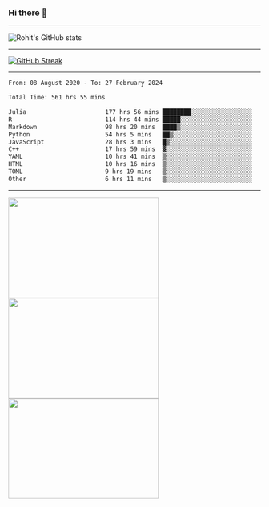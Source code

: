 ### Hi there 👋

<hr/>

![Rohit's GitHub stats](https://github-readme-stats.vercel.app/api?username=RohitRathore1&show_icons=true&theme=transparent)

<hr/>

[![GitHub Streak](http://github-readme-streak-stats.herokuapp.com?user=RohitRathore1&theme=dark&mode=weekly)](https://git.io/streak-stats)

<hr/>

<!--START_SECTION:waka-->

```txt
From: 08 August 2020 - To: 27 February 2024

Total Time: 561 hrs 55 mins

Julia                      177 hrs 56 mins ████████░░░░░░░░░░░░░░░░░   31.67 %
R                          114 hrs 44 mins █████░░░░░░░░░░░░░░░░░░░░   20.42 %
Markdown                   98 hrs 20 mins  ████▒░░░░░░░░░░░░░░░░░░░░   17.50 %
Python                     54 hrs 5 mins   ██▒░░░░░░░░░░░░░░░░░░░░░░   09.63 %
JavaScript                 28 hrs 3 mins   █▒░░░░░░░░░░░░░░░░░░░░░░░   04.99 %
C++                        17 hrs 59 mins  ▓░░░░░░░░░░░░░░░░░░░░░░░░   03.20 %
YAML                       10 hrs 41 mins  ▒░░░░░░░░░░░░░░░░░░░░░░░░   01.90 %
HTML                       10 hrs 16 mins  ▒░░░░░░░░░░░░░░░░░░░░░░░░   01.83 %
TOML                       9 hrs 19 mins   ▒░░░░░░░░░░░░░░░░░░░░░░░░   01.66 %
Other                      6 hrs 11 mins   ▒░░░░░░░░░░░░░░░░░░░░░░░░   01.10 %
```

<!--END_SECTION:waka-->

<hr/>

<p>
  <img src="https://wakatime.com/share/@TeAmp0is0N/0205e68a-e5ed-48bf-b870-3c94c1fa77d3.svg" width="300" height="200">
  <img src="https://wakatime.com/share/@TeAmp0is0N/3935ee43-08a3-493e-8b95-60c1f9204b15.svg" width="300" height="200">
  <img src="https://wakatime.com/share/@TeAmp0is0N/8717aacc-7340-44e0-abb1-987dc9823fcd.svg" width="300" height="200">
</p>




